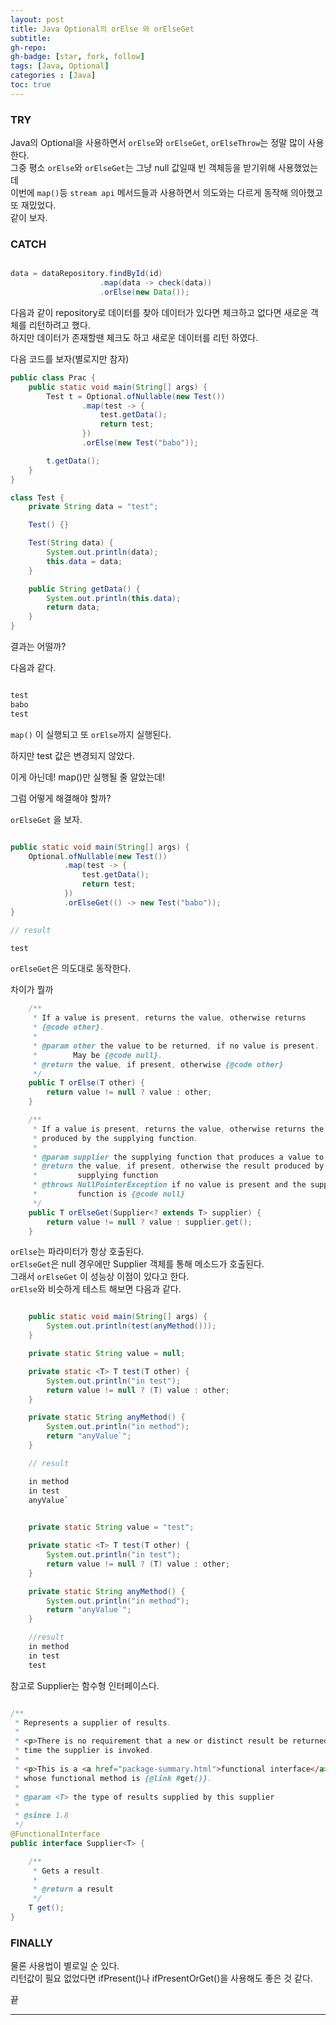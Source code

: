 ```yaml
---
layout: post 
title: Java Optional의 orElse 와 orElseGet
subtitle: 
gh-repo: 
gh-badge: [star, fork, follow]
tags: [Java, Optional]
categories : [Java]
toc: true
---
```



### TRY  
Java의 Optional을 사용하면서 `orElse`와 `orElseGet`, `orElseThrow`는 정말 많이 사용한다.  
그중 평소 `orElse`와 `orElseGet`는 그냥 null 값일때 빈 객체등을 받기위해 사용했었는데  
이번에 `map()`등 `stream api` 메서드들과 사용하면서 의도와는 다르게 동작해 의아했고 또 재밌었다.  
같이 보자.  

### CATCH  
```java

data = dataRepository.findById(id)
                    .map(data -> check(data))
                    .orElse(new Data());

```  

다음과 같이 repository로 데이터를 찾아 데이터가 있다면 체크하고 없다면 새로운 객체를 리턴하려고 했다.  
하지만 데이터가 존재할땐 체크도 하고 새로운 데이터를 리턴 하였다.  

다음 코드를 보자(별로지만 참자)  

```java
public class Prac {
    public static void main(String[] args) {
        Test t = Optional.ofNullable(new Test())
                .map(test -> {
                    test.getData();
                    return test;
                })
                .orElse(new Test("babo"));

        t.getData();
    }
}

class Test {
    private String data = "test";

    Test() {}

    Test(String data) {
        System.out.println(data);
        this.data = data;
    }

    public String getData() {
        System.out.println(this.data);
        return data;
    }
}

```  

결과는 어떨까?  

다음과 같다. 

```java

test
babo
test

```

`map()` 이 실행되고 또 `orElse`까지 실행된다.  

하지만 test 값은 변경되지 않았다.  

이게 아닌데! map()만 실행될 줄 알았는데!  

그럼 어떻게 해결해야 할까?  

`orElseGet` 을 보자.  

```java

public static void main(String[] args) {
    Optional.ofNullable(new Test())
            .map(test -> {
                test.getData();
                return test;
            })
            .orElseGet(() -> new Test("babo"));
}

// result

test

```

`orElseGet`은 의도대로 동작한다.  

차이가 뭘까  

```java
    /**
     * If a value is present, returns the value, otherwise returns
     * {@code other}.
     *
     * @param other the value to be returned, if no value is present.
     *        May be {@code null}.
     * @return the value, if present, otherwise {@code other}
     */
    public T orElse(T other) {
        return value != null ? value : other;
    }

    /**
     * If a value is present, returns the value, otherwise returns the result
     * produced by the supplying function.
     *
     * @param supplier the supplying function that produces a value to be returned
     * @return the value, if present, otherwise the result produced by the
     *         supplying function
     * @throws NullPointerException if no value is present and the supplying
     *         function is {@code null}
     */
    public T orElseGet(Supplier<? extends T> supplier) {
        return value != null ? value : supplier.get();
    }

```  

`orElse`는 파라미터가 항상 호출된다.  
`orElseGet`은 null 경우에만 Supplier 객체를 통해 메소드가 호출된다.  
그래서 `orElseGet` 이 성능상 이점이 있다고 한다.  
`orElse`와 비슷하게 테스트 해보면 다음과 같다.  

```java

    public static void main(String[] args) {
        System.out.println(test(anyMethod()));
    }

    private static String value = null;

    private static <T> T test(T other) {
        System.out.println("in test");
        return value != null ? (T) value : other;
    }

    private static String anyMethod() {
        System.out.println("in method");
        return "anyValue`";
    }

    // result 

    in method
    in test
    anyValue`

        
    private static String value = "test";

    private static <T> T test(T other) {
        System.out.println("in test");
        return value != null ? (T) value : other;
    }

    private static String anyMethod() {
        System.out.println("in method");
        return "anyValue`";
    }

    //result
    in method
    in test
    test

```


참고로 Supplier는 함수형 인터페이스다.  

```java

/**
 * Represents a supplier of results.
 *
 * <p>There is no requirement that a new or distinct result be returned each
 * time the supplier is invoked.
 *
 * <p>This is a <a href="package-summary.html">functional interface</a>
 * whose functional method is {@link #get()}.
 *
 * @param <T> the type of results supplied by this supplier
 *
 * @since 1.8
 */
@FunctionalInterface
public interface Supplier<T> {

    /**
     * Gets a result.
     *
     * @return a result
     */
    T get();
}

```


### FINALLY  
물론 사용법이 별로일 순 있다.  
리턴값이 필요 없었다면 ifPresent()나 ifPresentOrGet()을 사용해도 좋은 것 같다.  

끝

---

